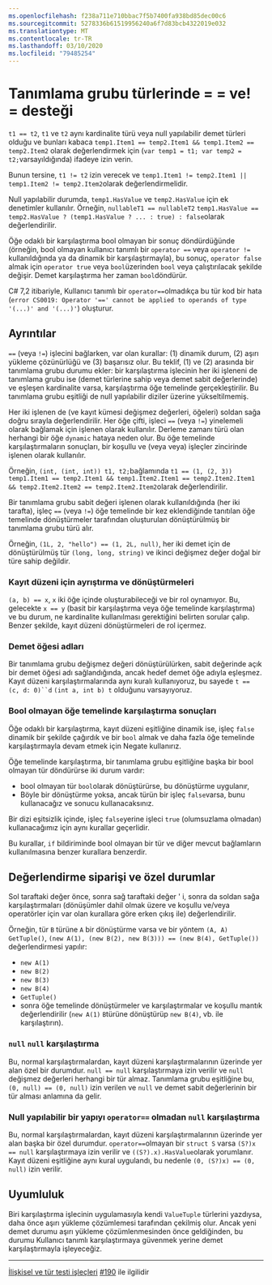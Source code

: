 ```yaml
---
ms.openlocfilehash: f238a711e710bbac7f5b7400fa938bd85dec00c6
ms.sourcegitcommit: 5278336b61519956240a6f7d83bcb4322019e032
ms.translationtype: MT
ms.contentlocale: tr-TR
ms.lasthandoff: 03/10/2020
ms.locfileid: "79485254"
---
```

# <a name="support-for--and--on-tuple-types"></a>Tanımlama grubu türlerinde = = ve! = desteği

`t1 == t2`, `t1` ve `t2` aynı kardinalite türü veya null yapılabilir demet türleri olduğu ve bunları kabaca `temp1.Item1 == temp2.Item1 && temp1.Item2 == temp2.Item2` olarak değerlendirmek için (`var temp1 = t1; var temp2 = t2;`varsayıldığında) ifadeye izin verin.

Bunun tersine, `t1 != t2` izin verecek ve `temp1.Item1 != temp2.Item1 || temp1.Item2 != temp2.Item2`olarak değerlendirmelidir.

Null yapılabilir durumda, `temp1.HasValue` ve `temp2.HasValue` için ek denetimler kullanılır. Örneğin, `nullableT1 == nullableT2` `temp1.HasValue == temp2.HasValue ? (temp1.HasValue ? ... : true) : false`olarak değerlendirilir.

Öğe odaklı bir karşılaştırma bool olmayan bir sonuç döndürdüğünde (örneğin, bool olmayan kullanıcı tanımlı bir `operator ==` veya `operator !=` kullanıldığında ya da dinamik bir karşılaştırmayla), bu sonuç, `operator false` almak için `operator true` veya `bool`üzerinden `bool` veya çalıştırılacak şekilde değişir. Demet karşılaştırma her zaman `bool`döndürür.

C# 7,2 itibariyle, Kullanıcı tanımlı bir `operator==`olmadıkça bu tür kod bir hata (`error CS0019: Operator '==' cannot be applied to operands of type '(...)' and '(...)'`) oluşturur.

## <a name="details"></a>Ayrıntılar

`==` (veya `!=`) işlecini bağlarken, var olan kurallar: (1) dinamik durum, (2) aşırı yükleme çözünürlüğü ve (3) başarısız olur.
Bu teklif, (1) ve (2) arasında bir tanımlama grubu durumu ekler: bir karşılaştırma işlecinin her iki işleneni de tanımlama grubu ise (demet türlerine sahip veya demet sabit değerlerinde) ve eşleşen kardinalite varsa, karşılaştırma öğe temelinde gerçekleştirilir. Bu tanımlama grubu eşitliği de null yapılabilir diziler üzerine yükseltilmemiş.

Her iki işlenen de (ve kayıt kümesi değişmez değerleri, öğeleri) soldan sağa doğru sırayla değerlendirilir. Her öğe çifti, işleci `==` (veya `!=`) yinelemeli olarak bağlamak için işlenen olarak kullanılır. Derleme zamanı türü olan herhangi bir öğe `dynamic` hataya neden olur. Bu öğe temelinde karşılaştırmaların sonuçları, bir koşullu ve (veya veya) işleçler zincirinde işlenen olarak kullanılır.

Örneğin, `(int, (int, int)) t1, t2;`bağlamında `t1 == (1, (2, 3))` `temp1.Item1 == temp2.Item1 && temp1.Item2.Item1 == temp2.Item2.Item1 && temp2.Item2.Item2 == temp2.Item2.Item2`olarak değerlendirilir.

Bir tanımlama grubu sabit değeri işlenen olarak kullanıldığında (her iki tarafta), işleç `==` (veya `!=`) öğe temelinde bir kez eklendiğinde tanıtılan öğe temelinde dönüştürmeler tarafından oluşturulan dönüştürülmüş bir tanımlama grubu türü alır. 

Örneğin, `(1L, 2, "hello") == (1, 2L, null)`, her iki demet için de dönüştürülmüş tür `(long, long, string)` ve ikinci değişmez değer doğal bir türe sahip değildir.


### <a name="deconstruction-and-conversions-to-tuple"></a>Kayıt düzeni için ayrıştırma ve dönüştürmeleri
`(a, b) == x`, `x` iki öğe içinde oluşturabileceği ve bir rol oynamıyor. Bu, gelecekte `x == y` (basit bir karşılaştırma veya öğe temelinde karşılaştırma) ve bu durum, ne kardinalite kullanılması gerektiğini belirten sorular çalıp.
Benzer şekilde, kayıt düzeni dönüştürmeleri de rol içermez.

### <a name="tuple-element-names"></a>Demet öğesi adları

Bir tanımlama grubu değişmez değeri dönüştürülürken, sabit değerinde açık bir demet öğesi adı sağlandığında, ancak hedef demet öğe adıyla eşleşmez.
Kayıt düzeni karşılaştırmalarında aynı kuralı kullanıyoruz, bu sayede `t == (c, d: 0)``d` `(int a, int b) t` olduğunu varsayıyoruz.

### <a name="non-bool-element-wise-comparison-results"></a>Bool olmayan öğe temelinde karşılaştırma sonuçları

Öğe odaklı bir karşılaştırma, kayıt düzeni eşitliğine dinamik ise, işleç `false` dinamik bir şekilde çağırdık ve bir `bool` almak ve daha fazla öğe temelinde karşılaştırmayla devam etmek için Negate kullanırız. 

Öğe temelinde karşılaştırma, bir tanımlama grubu eşitliğine başka bir bool olmayan tür döndürürse iki durum vardır:
- bool olmayan tür `bool`olarak dönüştürürse, bu dönüştürme uygulanır,
- Böyle bir dönüştürme yoksa, ancak türün bir işleç `false`varsa, bunu kullanacağız ve sonucu kullanacaksınız.

Bir dizi eşitsizlik içinde, işleç `false`yerine işleci `true` (olumsuzlama olmadan) kullanacağımız için aynı kurallar geçerlidir.

Bu kurallar, `if` bildiriminde bool olmayan bir tür ve diğer mevcut bağlamların kullanılmasına benzer kurallara benzerdir.

## <a name="evaluation-order-and-special-cases"></a>Değerlendirme siparişi ve özel durumlar
Sol taraftaki değer önce, sonra sağ taraftaki değer ' i, sonra da soldan sağa karşılaştırmaları (dönüşümler dahil olmak üzere ve koşullu ve/veya operatörler için var olan kurallara göre erken çıkış ile) değerlendirilir.

Örneğin, tür `B` türüne `A` bir dönüştürme varsa ve bir yöntem `(A, A) GetTuple()`, `(new A(1), (new B(2), new B(3))) == (new B(4), GetTuple())` değerlendirmesi yapılır:
- `new A(1)`
- `new B(2)`
- `new B(3)`
- `new B(4)`
- `GetTuple()`
- sonra öğe temelinde dönüştürmeler ve karşılaştırmalar ve koşullu mantık değerlendirilir (`new A(1)` `B`türüne dönüştürüp `new B(4)`, vb. ile karşılaştırın).

### <a name="comparing-null-to-null"></a>`null` `null` karşılaştırma

Bu, normal karşılaştırmalardan, kayıt düzeni karşılaştırmalarının üzerinde yer alan özel bir durumdur. `null == null` karşılaştırmaya izin verilir ve `null` değişmez değerleri herhangi bir tür almaz.
Tanımlama grubu eşitliğine bu, `(0, null) == (0, null)` izin verilen ve `null` ve demet sabit değerlerinin bir tür alması anlamına da gelir.

### <a name="comparing-a-nullable-struct-to-null-without-operator"></a>Null yapılabilir bir yapıyı `operator==` olmadan `null` karşılaştırma

Bu, normal karşılaştırmalardan, kayıt düzeni karşılaştırmalarının üzerinde yer alan başka bir özel durumdur.
`operator==`olmayan bir `struct S` varsa `(S?)x == null` karşılaştırmaya izin verilir ve `((S?).x).HasValue`olarak yorumlanır.
Kayıt düzeni eşitliğine aynı kural uygulandı, bu nedenle `(0, (S?)x) == (0, null)` izin verilir.

## <a name="compatibility"></a>Uyumluluk

Biri karşılaştırma işlecinin uygulamasıyla kendi `ValueTuple` türlerini yazdıysa, daha önce aşırı yükleme çözümlemesi tarafından çekilmiş olur. Ancak yeni demet durumu aşırı yükleme çözümlenmesinden önce geldiğinden, bu durumu Kullanıcı tanımlı karşılaştırmaya güvenmek yerine demet karşılaştırmayla işleyeceğiz.

----

[İlişkisel ve tür testi işleçleri](../../spec/expressions.md#relational-and-type-testing-operators) [#190](https://github.com/dotnet/csharplang/issues/190) ile ilgilidir
